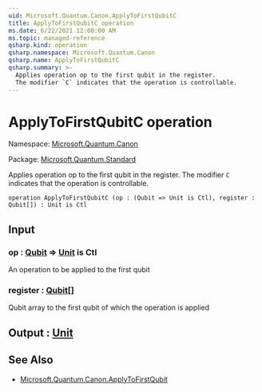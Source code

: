 ```yaml
---
uid: Microsoft.Quantum.Canon.ApplyToFirstQubitC
title: ApplyToFirstQubitC operation
ms.date: 6/22/2021 12:00:00 AM
ms.topic: managed-reference
qsharp.kind: operation
qsharp.namespace: Microsoft.Quantum.Canon
qsharp.name: ApplyToFirstQubitC
qsharp.summary: >-
  Applies operation op to the first qubit in the register.
  The modifier `C` indicates that the operation is controllable.
---
```


# ApplyToFirstQubitC operation

Namespace: [Microsoft.Quantum.Canon](xref:Microsoft.Quantum.Canon)

Package: [Microsoft.Quantum.Standard](https://nuget.org/packages/Microsoft.Quantum.Standard)


Applies operation op to the first qubit in the register.The modifier `C` indicates that the operation is controllable.

```qsharp
operation ApplyToFirstQubitC (op : (Qubit => Unit is Ctl), register : Qubit[]) : Unit is Ctl
```


## Input

### op : [Qubit](xref:microsoft.quantum.qsharp.valueliterals#qubit-literals) => [Unit](xref:microsoft.quantum.qsharp.valueliterals#unit-literal)  is Ctl

An operation to be applied to the first qubit


### register : [Qubit](xref:microsoft.quantum.qsharp.valueliterals#qubit-literals)[]

Qubit array to the first qubit of which the operation is applied



## Output : [Unit](xref:microsoft.quantum.qsharp.valueliterals#unit-literal)



## See Also

- [Microsoft.Quantum.Canon.ApplyToFirstQubit](xref:Microsoft.Quantum.Canon.ApplyToFirstQubit)